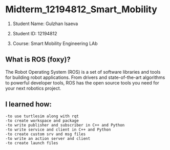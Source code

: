# Midterm_12194812_Smart_Mobility

1. Student Name: Gulzhan Isaeva

2. Student ID: 12194812

3. Course: Smart Mobility Engineering LAb

## What is ROS (foxy)?

The Robot Operating System (ROS) is a set of software libraries and tools for building robot applications. From drivers and state-of-the-art algorithms to powerful developer tools, ROS has the open source tools you need for your next robotics project.

## I learned how:

```
-to use turtlesim along with rqt
-to create workspace and package
-to write publisher and subscriber in C++ and Python
-to write service and client in C++ and Python
-to create custom srv and msg files
-to write an action server and client
-to create launch files
```
